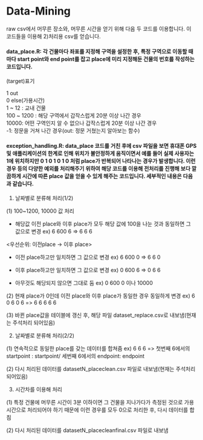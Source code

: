 # Data-Mining

raw csv에서 머무른 장소와, 머무른 시간을 얻기 위해 다음 두 코드를 이용합니다. 이 코드들을 이용해 2)처리용 csv를 얻습니다.

#### data_place.R: 각 건물마다 좌표를 지정해 구역을 설정한 후, 특정 구역으로 이동할 때마다 start point와 end point를 잡고 place에 미리 지정해둔 건물의 번호를 작성하는 코드입니다.

(target)표기  

1 out  
0 else(가용시간)  
1 ~ 12 : 교내 건물  
100 ~ 1200 : 해당 구역에서 갑작스럽게 20분 이상 나간 경우  
10000: 어떤 구역인지 알 수 없으나 갑작스럽게 20분 이상 나간 경우  
-1: 정문을 거쳐 나간 경우(out: 정문 거쳤는지 알아보는 함수)  

#### exception_handling.R: data_place 코드를 거친 후에 csv 파일을 보면 휴대폰 GPS 및 애플리케이션의 한계로 인해 위치가 불안정하게 움직이면서 예를 들어 실제 사용자는 1에 위치하지만 0 1 0 1 0 1 0 처럼 place가 반복되어 나타나는 경우가 발생합니다.  이런 경우 등의 다양한 예외를 처리해주기 위하여 해당 코드를 이용해  전처리를 진행해 보다 깔끔하게 시간에 따른 place 값을 얻을 수 있게 해주는 코드입니다. 세부적인 내용은 다음과 같습니다.

1. 날짜별로 분류해 처리(1/2)

(1) 100~1200, 10000 값 처리
- 해당값 이전 place와 이후 place가 모두 해당 값에 100을 나눈 것과 동일하면 그 값으로 변경
ex) 6 600 6 => 6 6 6

<우선순위: 이전place -> 이후 place> 
- 이전 place하고만 일치하면 그 값으로 변경
ex) 6 600 0 => 6 6 0

- 이후 place하고만 일치하면 그 값으로 변경
ex) 0 600 6 => 0 6 6

- 아무것도 해당되지 않으면 그대로 둠
ex) 0 600 0 이나 10000

(2) 현재 place가 0인데 이전 place와 이후 place가 동일한 경우 동일하게 변경
ex) 6 0 6 0 6 => 6 6 6 6 6

(3) 바뀐 place값을 테이블에 갱신 후, 해당 파일 dataset_replace.csv로 내보냄(현재는 주석처리 되어있음)

2. 날짜별로 분류해 처리(2/2)

(1) 연속적으로 동일한 place를 갖는 데이터를 합쳐줌
ex) 6 6 6 => 첫번째 6에서의 startpoint : startpoint/ 세번째 6에서의 endpoint: endpoint

(2) 다시 처리된 데이터를 datasetN_placeclean.csv 파일로 내보냄(현재는 주석처리 되어있음)

3. 시간차를 이용해 처리

(1) 특정 건물에 머무른 시간이 3분 이하이면 그 건물을 지나가다가 측정된 것으로 가용시간으로 처리되어야 하기 때문에 이런 경우를 모두 0으로 처리한 후, 다시 데이터를 합침

(2) 다시 처리된 데이터를 datasetN_placecleanfinal.csv 파일로 내보냄

